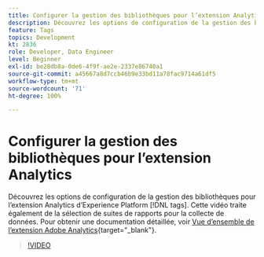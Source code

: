 ```yaml
---
title: Configurer la gestion des bibliothèques pour l’extension Analytics
description: Découvrez les options de configuration de la gestion des bibliothèques pour l’extension Analytics d’Experience Platform  [!DNL tags]. Cette vidéo traite également de la sélection de suites de rapports pour la collecte de données.
feature: Tags
topics: Development
kt: 2836
role: Developer, Data Engineer
level: Beginner
exl-id: be28db8a-0de6-4f9f-ae2e-2337e86740a1
source-git-commit: a45667a8d7ccb46b9e33bd11a78fac9714a61df5
workflow-type: tm+mt
source-wordcount: '71'
ht-degree: 100%

---
```


# Configurer la gestion des bibliothèques pour l’extension Analytics

Découvrez les options de configuration de la gestion des bibliothèques pour l’extension Analytics d’Experience Platform [!DNL tags]. Cette vidéo traite également de la sélection de suites de rapports pour la collecte de données.  Pour obtenir une documentation détaillée, voir [Vue d’ensemble de l’extension Adobe Analytics](https://experienceleague.adobe.com/docs/experience-platform/tags/extensions/client/analytics/overview.html?lang=fr){target="_blank"}.

>[!VIDEO](https://video.tv.adobe.com/v/3429829/?quality=12&learn=on&captions=fre_fr)
